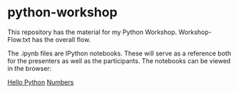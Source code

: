 python-workshop
===============

This repository has the material for my Python Workshop.  Workshop-Flow.txt has the overall flow. 

The .ipynb files are IPython notebooks.  These will serve as a reference both for the presenters as well as the participants.  The notebooks can be viewed in the browser:

[Hello Python](http://nbviewer.ipython.org/urls/raw.github.com/shreekumar3d/python-workshop/master/00-Hello-Python.ipynb)
[Numbers](http://nbviewer.ipython.org/urls/raw.github.com/shreekumar3d/python-workshop/master/01-Numbers.ipynb)
